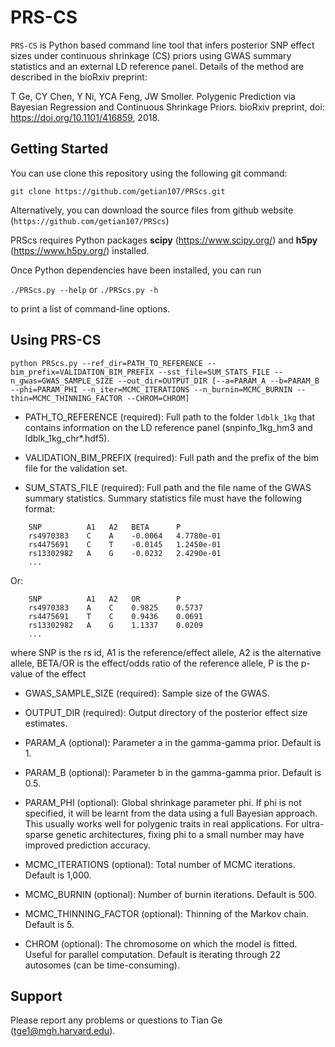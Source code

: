 # PRS-CS
`PRS-CS` is Python based command line tool that infers posterior SNP effect sizes under continuous shrinkage (CS) priors
using GWAS summary statistics and an external LD reference panel. Details of the method are described in the bioRxiv preprint:

T Ge, CY Chen, Y Ni, YCA Feng, JW Smoller. Polygenic Prediction via Bayesian Regression and Continuous Shrinkage Priors. bioRxiv preprint, doi: https://doi.org/10.1101/416859, 2018.
 

## Getting Started

You can use clone this repository using the following git command:

`git clone https://github.com/getian107/PRScs.git`

Alternatively, you can download the source files from github website (`https://github.com/getian107/PRScs`)

PRScs requires Python packages **scipy** (https://www.scipy.org/) and **h5py** (https://www.h5py.org/) installed.
 
Once Python dependencies have been installed, you can run

`./PRScs.py --help` or `./PRScs.py -h`

to print a list of command-line options.


## Using PRS-CS

`
python PRScs.py --ref_dir=PATH_TO_REFERENCE --bim_prefix=VALIDATION_BIM_PREFIX --sst_file=SUM_STATS_FILE --n_gwas=GWAS_SAMPLE_SIZE --out_dir=OUTPUT_DIR [--a=PARAM_A --b=PARAM_B --phi=PARAM_PHI --n_iter=MCMC_ITERATIONS --n_burnin=MCMC_BURNIN --thin=MCMC_THINNING_FACTOR --CHROM=CHROM]
`
 - PATH_TO_REFERENCE (required): Full path to the folder `ldblk_1kg` that contains information on the LD reference panel (snpinfo_1kg_hm3 and ldblk_1kg_chr*.hdf5).

 - VALIDATION_BIM_PREFIX (required): Full path and the prefix of the bim file for the validation set. 

 - SUM_STATS_FILE (required): Full path and the file name of the GWAS summary statistics. Summary statistics file must have the following format:

```
    SNP          A1   A2   BETA      P
    rs4970383    C    A    -0.0064   4.7780e-01
    rs4475691    C    T    -0.0145   1.2450e-01
    rs13302982   A    G    -0.0232   2.4290e-01
    ...
```
Or:
```
    SNP          A1   A2   OR        P
    rs4970383    A    C    0.9825    0.5737                 
    rs4475691    T    C    0.9436    0.0691
    rs13302982   A    G    1.1337    0.0209
    ...
```
where SNP is the rs id, A1 is the reference/effect allele, A2 is the alternative allele, BETA/OR is the effect/odds ratio of the reference allele, P is the p-value of the effect

 - GWAS_SAMPLE_SIZE (required): Sample size of the GWAS.

 - OUTPUT_DIR (required): Output directory of the posterior effect size estimates.

 - PARAM_A (optional): Parameter a in the gamma-gamma prior. Default is 1.

 - PARAM_B (optional): Parameter b in the gamma-gamma prior. Default is 0.5.

 - PARAM_PHI (optional): Global shrinkage parameter phi. If phi is not specified, it will be learnt from the data using a full Bayesian approach. This usually works well for polygenic traits in real applications. For ultra-sparse genetic architectures, fixing phi to a small number may have improved prediction accuracy.

 - MCMC_ITERATIONS (optional): Total number of MCMC iterations. Default is 1,000.

 - MCMC_BURNIN (optional): Number of burnin iterations. Default is 500.

 - MCMC_THINNING_FACTOR (optional): Thinning of the Markov chain. Default is 5.

 - CHROM (optional): The chromosome on which the model is fitted. Useful for parallel computation. Default is iterating through 22 autosomes (can be time-consuming).


## Support
Please report any problems or questions to Tian Ge (tge1@mgh.harvard.edu).
